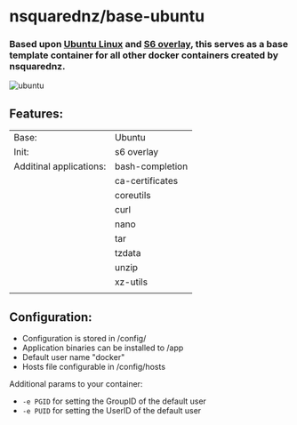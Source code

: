 # nsquarednz/base-ubuntu

### Based upon [Ubuntu Linux](https://hub.docker.com/_/ubuntu/) and [S6 overlay](https://github.com/just-containers/s6-overlay), this serves as a base template container for all other docker containers created by nsquarednz.

![ubuntu](https://logos-download.com/wp-content/uploads/2016/02/Ubuntu_logo.png)


## Features:

|                          |                          |
| ------------------------ | ------------------------ |
| Base:                    | Ubuntu                   |
| Init:                    | s6 overlay               |
| Additinal applications:  | bash-completion          |
|                          | ca-certificates          |
|                          | coreutils                |
|                          | curl                     |
|                          | nano                     |
|                          | tar                      |
|                          | tzdata                   |
|                          | unzip                    |
|                          | xz-utils                 |
|                          |                          |


## Configuration:

* Configuration is stored in /config/
* Application binaries can be installed to /app
* Default user name "docker"
* Hosts file configurable in /config/hosts

Additional params to your container:
* `-e PGID` for setting the GroupID of the default user
* `-e PUID` for setting the UserID of the default user
